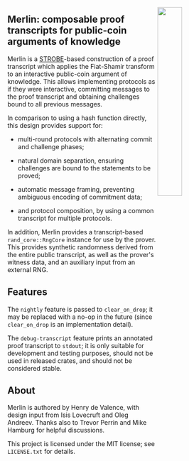 <img
 width="33%"
 align="right"
 src="https://upload.wikimedia.org/wikipedia/commons/7/79/Arthur-Pyle_The_Enchanter_Merlin.JPG"/>
 
## Merlin: composable proof transcripts for public-coin arguments of knowledge

Merlin is a [STROBE][strobe]-based construction of a proof transcript which
applies the Fiat-Shamir transform to an interactive public-coin
argument of knowledge.  This allows implementing protocols as if they
were interactive, committing messages to the proof transcript and
obtaining challenges bound to all previous messages.

In comparison to using a hash function directly, this design provides
support for:

* multi-round protocols with alternating commit and
challenge phases;

* natural domain separation, ensuring challenges are
bound to the statements to be proved;

* automatic message framing, preventing ambiguous encoding of commitment data;

* and protocol composition, by using a common transcript for multiple protocols.

In addition, Merlin provides a transcript-based `rand_core::RngCore` instance
for use by the prover.  This provides synthetic randomness derived from
the entire public transcript, as well as the prover's witness data,
and an auxiliary input from an external RNG.

## Features

The `nightly` feature is passed to `clear_on_drop`; it may be replaced
with a no-op in the future (since `clear_on_drop` is an implementation
detail).

The `debug-transcript` feature prints an annotated proof transcript to
`stdout`; it is only suitable for development and testing purposes,
should not be used in released crates, and should not be considered stable.

## About

Merlin is authored by Henry de Valence, with design input from Isis
Lovecruft and Oleg Andreev.  Thanks also to Trevor Perrin and Mike
Hamburg for helpful discussions.

This project is licensed under the MIT license; see `LICENSE.txt` for
details.

[strobe]: https://strobe.sourceforge.io/
